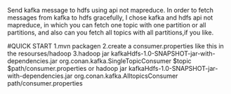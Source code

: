 Send kafka message to hdfs using api not mapreduce.
In order to fetch messages from kafka to hdfs gracefully,
I chose kafka and hdfs api not mapreduce, in which
you can fetch one topic with one partition or all partitions,
and also can you fetch all topics with all partitions,if you like.

#QUICK START
1.mvn packagen
2.create a consumer.properties like this in the resourses/hadoop
3.hadoop jar kafkaHdfs-1.0-SNAPSHOT-jar-with-dependencies.jar org.conan.kafka.SingleTopicConsumer $topic $path/consumer.properties
or hadoop jar kafkaHdfs-1.0-SNAPSHOT-jar-with-dependencies.jar org.conan.kafka.AlltopicsConsumer path/consumer.properties
